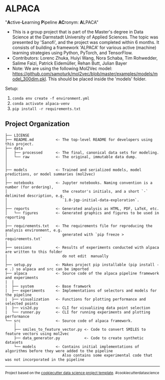 ALPACA
==============================

"**A**ctive-**L**earning **P**ipeline **AC**ronym: **A**LPACA"

* This is a group project that is part of the Master's degree in Data Science at the Darmstadt University of Applied Sciences. The topic was presented by 'Sanofi', and the project was completed within 6 months. It consists of building a framework 'ALPACA' for various active (machine) learning strategies using Python, PyTorch, and TensorFlow.
* Contributors: Lorenc Zhuka, Huiyi Wang, Nora Schaba, Tim Rohwedder, Salime Faizi, Patrick Eidemüller, Rehan Butt, Julian Bayer
* Note: We are using the following Mol2Vec model: https://github.com/samoturk/mol2vec/blob/master/examples/models/model_300dim.pkl. This should be placed inside the 'models' folder.

Setup:

1. `conda env create -f environment.yml`
2. `conda activate alpaca-venv`
3. `pip install -r requirements.txt`

Project Organization
------------

    ├── LICENSE
    ├── README.md          <- The top-level README for developers using this project.
    ├── data
    │   ├── processed      <- The final, canonical data sets for modeling.
    │   └── raw            <- The original, immutable data dump.
    │
    │
    ├── models             <- Trained and serialized models, model predictions, or model summaries (mol2vec)
    │
    ├── notebooks          <- Jupyter notebooks. Naming convention is a number (for ordering),
    │                         the creator's initials, and a short `-` delimited description, e.g.
    │                         `1.0-jqp-initial-data-exploration`.
    │
    ├── reports            <- Generated analysis as HTML, PDF, LaTeX, etc.
    │   └── figures        <- Generated graphics and figures to be used in reporting
    │
    ├── requirements.txt   <- The requirements file for reproducing the analysis environment, e.g.
    │                         generated with `pip freeze > requirements.txt`
    │
    ├── sessions           <- Results of experiments conducted with alpaca are written to this folder
    |                         do not edit  manually
    │
    ├── setup.py           <- Makes project pip installable (pip install -e .) so alpaca and src can be imported
    ├── alpaca             <- Source code of the alpaca pipeline framework and experiments
    |  |
    |  ├── system          <- Base framwork
    |  ├── experiments     <- Implementations of selectors and models for the pipeline
    |  ├── visualization   <- Functions for plotting performance and selected points
    |  ├── vis2d.py        <- CLI for visualizing data point selection
    |  └── runner.py       <- CLI for running experiments and plotting performance
    └── src                <- Source code of alpaca framework.
        │
        ├── smiles_to_feature_vector.py <- Code to convert SMILES to feature vectors using mol2vec
        ├── data_generator.py           <- Code to create synthetic datasets  
        └── models         <- Contains initial implementations of algorithms before they were added to the pipeline
                              Also contains some experimental code that was not incorporated in the pipeline


--------

<p><small>Project based on the <a target="_blank" href="https://drivendata.github.io/cookiecutter-data-science/">cookiecutter data science project template</a>. #cookiecutterdatascience</small></p>

